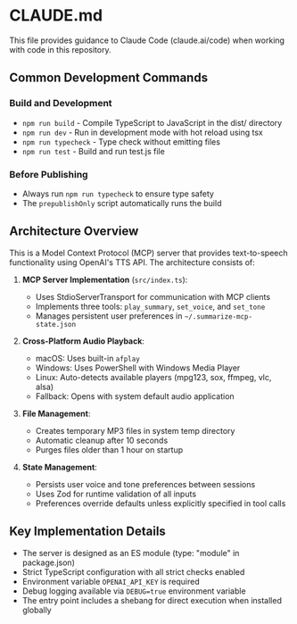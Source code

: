 # CLAUDE.md

This file provides guidance to Claude Code (claude.ai/code) when working with code in this repository.

## Common Development Commands

### Build and Development
- `npm run build` - Compile TypeScript to JavaScript in the dist/ directory
- `npm run dev` - Run in development mode with hot reload using tsx
- `npm run typecheck` - Type check without emitting files
- `npm run test` - Build and run test.js file

### Before Publishing
- Always run `npm run typecheck` to ensure type safety
- The `prepublishOnly` script automatically runs the build

## Architecture Overview

This is a Model Context Protocol (MCP) server that provides text-to-speech functionality using OpenAI's TTS API. The architecture consists of:

1. **MCP Server Implementation** (`src/index.ts`):
   - Uses StdioServerTransport for communication with MCP clients
   - Implements three tools: `play_summary`, `set_voice`, and `set_tone`
   - Manages persistent user preferences in `~/.summarize-mcp-state.json`

2. **Cross-Platform Audio Playback**:
   - macOS: Uses built-in `afplay`
   - Windows: Uses PowerShell with Windows Media Player
   - Linux: Auto-detects available players (mpg123, sox, ffmpeg, vlc, alsa)
   - Fallback: Opens with system default audio application

3. **File Management**:
   - Creates temporary MP3 files in system temp directory
   - Automatic cleanup after 10 seconds
   - Purges files older than 1 hour on startup

4. **State Management**:
   - Persists user voice and tone preferences between sessions
   - Uses Zod for runtime validation of all inputs
   - Preferences override defaults unless explicitly specified in tool calls

## Key Implementation Details

- The server is designed as an ES module (type: "module" in package.json)
- Strict TypeScript configuration with all strict checks enabled
- Environment variable `OPENAI_API_KEY` is required
- Debug logging available via `DEBUG=true` environment variable
- The entry point includes a shebang for direct execution when installed globally